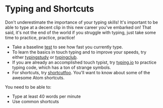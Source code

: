 # Typing and Shortcuts

Don't underestimate the importance of your typing skills! It's important to be able to type at a decent clip in this new career you've embarked on! That said, it's not the end of the world if you struggle with typing, just take some time to practice, practice, practice!

- Take a baseline [test](http://www.typingtest.com/index.html) to see how fast you currently type.
- To learn the basics in touch typing and to improve your speeds, try either [typingstudy](http://www.typingstudy.com/lesson/1/part/1) or [typingclub](http://www.typingclub.com/typing-qwerty-en.html).
- If you are already an accomplished touch typist, try [typing.io](https://typing.io/) to practice typing code, which has a ton of strange symbols.
- For shortcuts, try [shortcutfoo](http://www.shortcutfoo.com). You'll want to know about some of the awesome Atom shortcuts.

You need to be able to:
 - Type at least 40 words per minute
 - Use common shortcuts 